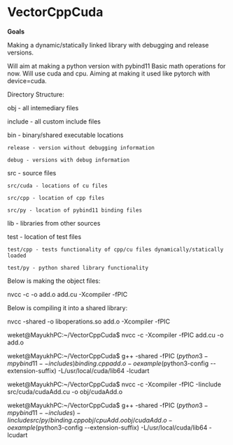 # VectorCppCuda

**Goals**

Making a dynamic/statically linked library with debugging and release versions.

Will aim at making a python version with pybind11
Basic math operations for now.
Will use cuda and cpu. 
Aiming at making it used like pytorch with device=cuda.


Directory Structure:

obj -  all intemediary files

include - all custom include files

bin - binary/shared executable locations

    release - version without debugging information

    debug - versions with debug information

src - source files

    src/cuda - locations of cu files

    src/cpp - location of cpp files

    src/py - location of pybind11 binding files

lib - libraries from other sources

test - location of test files

    test/cpp - tests functionality of cpp/cu files dynamically/statically loaded

    test/py - python shared library functionality




Below is making the object files:


nvcc -c -o add.o add.cu -Xcompiler -fPIC


Below is compiling it into a shared library:

nvcc -shared -o liboperations.so add.o -Xcompiler -fPIC




weket@MayukhPC:~/VectorCppCuda$ nvcc -c -Xcompiler -fPIC add.cu -o add.o


weket@MayukhPC:~/VectorCppCuda$ g++ -shared -fPIC $(python3 -m pybind11 --includes) binding.cpp add.o -o example$(python3-config --extension-suffix) -L/usr/local/cuda/lib64 -lcudart



weket@MayukhPC:~/VectorCppCuda$ nvcc -c -Xcompiler -fPIC -Iinclude src/cuda/cudaAdd.cu -o obj/cudaAdd.o


weket@MayukhPC:~/VectorCppCuda$ g++ -shared -fPIC $(python3 -m pybind11 --includes) -Iinclude src/py/binding.cpp obj/cpuAdd.o obj/cudaAdd.o -o example$(python3-config --extension-suffix) -L/usr/local/cuda/lib64 -lcudart
